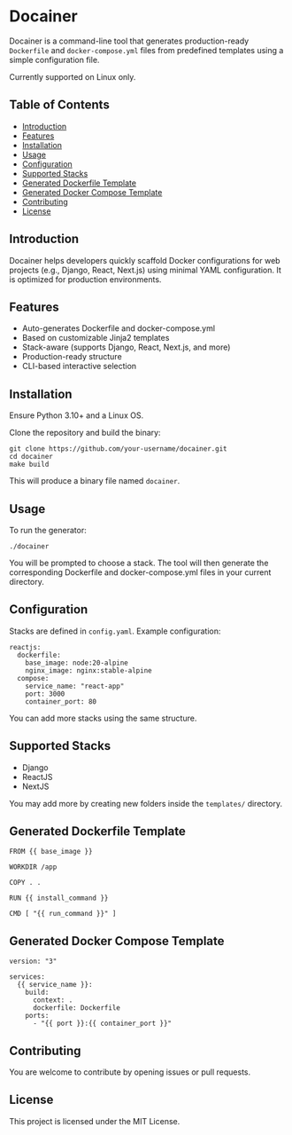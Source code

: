 # Docainer

Docainer is a command-line tool that generates production-ready `Dockerfile` and `docker-compose.yml` files from predefined templates using a simple configuration file.

Currently supported on Linux only.

## Table of Contents

- [Introduction](#introduction)
- [Features](#features)
- [Installation](#installation)
- [Usage](#usage)
- [Configuration](#configuration)
- [Supported Stacks](#supported-stacks)
- [Generated Dockerfile Template](#generated-dockerfile-template)
- [Generated Docker Compose Template](#generated-docker-compose-template)
- [Contributing](#contributing)
- [License](#license)

## Introduction

Docainer helps developers quickly scaffold Docker configurations for web projects (e.g., Django, React, Next.js) using minimal YAML configuration. It is optimized for production environments.

## Features

- Auto-generates Dockerfile and docker-compose.yml
- Based on customizable Jinja2 templates
- Stack-aware (supports Django, React, Next.js, and more)
- Production-ready structure
- CLI-based interactive selection

## Installation

Ensure Python 3.10+ and a Linux OS.

Clone the repository and build the binary:

```
git clone https://github.com/your-username/docainer.git
cd docainer
make build
```

This will produce a binary file named `docainer`.

## Usage

To run the generator:

```
./docainer
```

You will be prompted to choose a stack. The tool will then generate the corresponding Dockerfile and docker-compose.yml files in your current directory.

## Configuration

Stacks are defined in `config.yaml`. Example configuration:

```
reactjs:
  dockerfile:
    base_image: node:20-alpine
    nginx_image: nginx:stable-alpine
  compose:
    service_name: "react-app"
    port: 3000
    container_port: 80
```

You can add more stacks using the same structure.

## Supported Stacks

- Django
- ReactJS
- NextJS

You may add more by creating new folders inside the `templates/` directory.

## Generated Dockerfile Template

```
FROM {{ base_image }}

WORKDIR /app

COPY . .

RUN {{ install_command }}

CMD [ "{{ run_command }}" ]
```

## Generated Docker Compose Template

```
version: "3"

services:
  {{ service_name }}:
    build:
      context: .
      dockerfile: Dockerfile
    ports:
      - "{{ port }}:{{ container_port }}"
```

## Contributing

You are welcome to contribute by opening issues or pull requests.

## License

This project is licensed under the MIT License.
